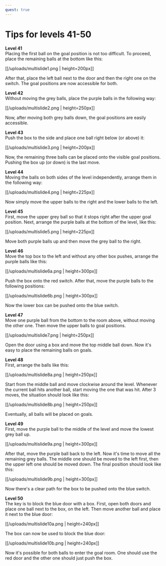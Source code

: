 ```yaml
---
quest: true
---
```


# Tips for levels 41-50

**Level 41**
<br> Placing the first ball on the goal position is not too difficult. To proceed, place the remaining balls at the bottom like this:

[[/uploads/multislide1.png | height=200px]]

After that, place the left ball next to the door and then the right one on the switch. The goal positions are now accessible for both.

**Level 42**
<br> Without moving the grey balls, place the purple balls in the following way:

[[/uploads/multislide2.png | height=250px]]

Now, after moving both grey balls down, the goal positions are easily accessible.

**Level 43**
<br> Push the box to the side and place one ball right below (or above) it:

[[/uploads/multislide3.png | height=200px]]

Now, the remaining three balls can be placed onto the visible goal positions. Pushing the box up (or down) is the last move.

**Level 44**
<br> Moving the balls on both sides of the level independently, arrange them in the following way:

[[/uploads/multislide4.png | height=225px]]

Now simply move the upper balls to the right and the lower balls to the left.

**Level 45**
<br> First, move the upper grey ball so that it stops right after the upper goal position. Next, arrange the purple balls at the bottom of the level, like this:

[[/uploads/multislide5.png | height=225px]]

Move both purple balls up and then move the grey ball to the right.

**Level 46**
<br> Move the top box to the left and without any other box pushes, arrange the purple balls like this:

[[/uploads/multislide6a.png | height=300px]]

Push the box onto the red switch. After that, move the purple balls to the following positions:

[[/uploads/multislide6b.png | height=300px]]

Now the lower box can be pushed onto the blue switch.

**Level 47**
<br> Move one purple ball from the bottom to the room above, without moving the other one. Then move the upper balls to goal positions.

[[/uploads/multislide7.png | height=250px]]

Open the door using a box and move the top middle ball down. Now it's easy to place the remaining balls on goals.

**Level 48**
<br> First, arrange the balls like this:

[[/uploads/multislide8a.png | height=250px]]

Start from the middle ball and move clockwise around the level. Whenever the current ball hits another ball, start moving the one that was hit. After 3 moves, the situation should look like this:

[[/uploads/multislide8b.png | height=250px]]

Eventually, all balls will be placed on goals.

**Level 49**
<br> First, move the purple ball to the middle of the level and move the lowest grey ball up.

[[/uploads/multislide9a.png | height=300px]]

After that, move the purple ball back to the left. Now it's time to move all the remaining grey balls. The middle one should be moved to the left first, then the upper left one should be moved down. The final position should look like this:

[[/uploads/multislide9b.png | height=300px]]

Now there's a clear path for the box to be pushed onto the blue switch.

**Level 50**
<br> The key is to block the blue door with a box. First, open both doors and place one ball next to the box, on the left. Then move another ball and place it next to the blue door:

[[/uploads/multislide10a.png | height=240px]]

The box can now be used to block the blue door:

[[/uploads/multislide10b.png | height=240px]]

Now it's possible for both balls to enter the goal room. One should use the red door and the other one should just push the box.

